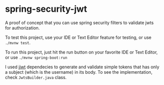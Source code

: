 # spring-security-jwt

A proof of concept that you can use spring security filters to validate jwts for authorization.

To test this project, use your IDE or Text Editor feature for testing, or use `./mvnw test`.

To run this project, just hit the run button on your favorite IDE or Text Editor, or use `./mvnw spring-boot:run`

I used [jjwt](https://github.com/jwtk/jjwt) dependecies to generate and validate simple tokens that has only a subject (which is the username) in its body. To see the implementation, check `JwtsBuilder.java` class.
